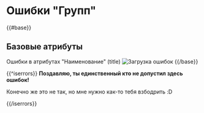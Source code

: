 # Ошибки "Групп"

{{#base}}
## Базовые атрибуты
Ошибки в атрибутах "Наименование" (title)
![Загрузка ошибок](@entity/kadzo.v2023.groups/validation.base_attrib?domain={{domain}})
{{/base}}

{{^iserrors}}
**Поздавляю, ты единственный кто не допустил здесь ошибок!**

Конечно же это не так, но мне нужно как-то тебя взбодрить :D


{{/iserrors}}